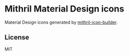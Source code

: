 # Mithril Material Design icons

Material Design icons generated by [mithril-icon-builder](https://github.com/ArthurClemens/mithril-icon-builder).

## License

MIT
